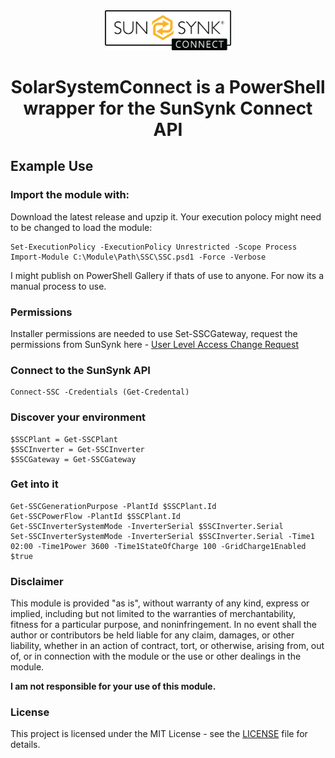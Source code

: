 <div align="center">
  <img src=".\ssc_logo.webp" alt="logo" width = 40% ></a>
</div>
<div align="center">
  
# SolarSystemConnect is a PowerShell wrapper for the SunSynk Connect API
</div>
<div align=left>
  
## Example Use

### Import the module with:
Download the latest release and upzip it.  Your execution polocy might need to be changed to load the module:
```
Set-ExecutionPolicy -ExecutionPolicy Unrestricted -Scope Process
Import-Module C:\Module\Path\SSC\SSC.psd1 -Force -Verbose
```
I might publish on PowerShell Gallery if thats of use to anyone.  For now its a manual process to use.
### Permissions
Installer permissions are needed to use Set-SSCGateway, request the permissions from SunSynk here - [User Level Access Change Request](https://www.sunsynk.org/remote-monitoring#:~:text=An%20approved%20installer%20can%20create,certain%20or%20all%20settings%20%2F%20parameters.)
### Connect to the SunSynk API
```
Connect-SSC -Credentials (Get-Credental)
```
### Discover your environment
```
$SSCPlant = Get-SSCPlant
$SSCInverter = Get-SSCInverter
$SSCGateway = Get-SSCGateway
```
### Get into it
```
Get-SSCGenerationPurpose -PlantId $SSCPlant.Id
Get-SSCPowerFlow -PlantId $SSCPlant.Id
Get-SSCInverterSystemMode -InverterSerial $SSCInverter.Serial
Set-SSCInverterSystemMode -InverterSerial $SSCInverter.Serial -Time1 02:00 -Time1Power 3600 -Time1StateOfCharge 100 -GridCharge1Enabled $true
```
### Disclaimer
This module is provided "as is", without warranty of any kind, express or implied, including but not limited to the warranties of merchantability, fitness for a particular purpose, and noninfringement. In no event shall the author or contributors be held liable for any claim, damages, or other liability, whether in an action of contract, tort, or otherwise, arising from, out of, or in connection with the module or the use or other dealings in the module.

**I am not responsible for your use of this module.**
### License
This project is licensed under the MIT License - see the [LICENSE](LICENSE) file for details.
</div>
